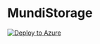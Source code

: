# MundiStorage
[![Deploy to Azure](https://aka.ms/deploytoazurebutton)](https://portal.azure.com/#create/Microsoft.Template/uri/https%3A%2F%2Fraw.githubusercontent.com%2Fgobimages%2FMundiStorage%2Fmaster%2FAzure.json)

